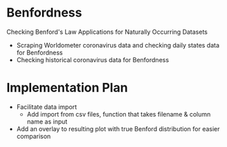 # Benfordness
Checking Benford's Law Applications for Naturally Occurring Datasets

- Scraping Worldometer coronavirus data and checking daily states data for Benfordness
- Checking historical coronavirus data for Benfordness

# Implementation Plan
- Facilitate data import
  - Add import from csv files, function that takes filename & column name as input
- Add an overlay to resulting plot with true Benford distribution for easier comparison
